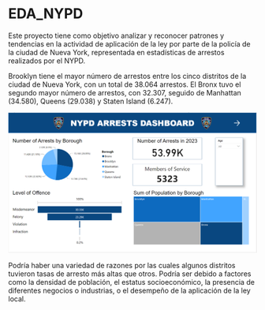 # EDA_NYPD

Este proyecto tiene como objetivo analizar y reconocer patrones y tendencias en la actividad de aplicación de la ley por parte de la policía de la ciudad de Nueva York, representada en estadísticas de arrestos realizados por el NYPD.

Brooklyn tiene el mayor número de arrestos entre los cinco distritos de la ciudad de Nueva York, con un total de 38.064 arrestos. El Bronx tuvo el segundo mayor número de arrestos, con 32.307, seguido de Manhattan (34.580), Queens (29.038) y Staten Island (6.247).

![dashboard](./pics/dash.png)

Podría haber una variedad de razones por las cuales algunos distritos tuvieron tasas de arresto más altas que otros. Podría ser debido a factores como la densidad de población, el estatus socioeconómico, la presencia de diferentes negocios o industrias, o el desempeño de la aplicación de la ley local.